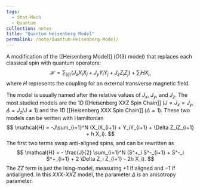 ```yaml
---
tags:
  - Stat-Mech
  - Quantum
collection: notes
title: "Quantum Heisenberg Model"
permalink: /note/Quantum-Heisenberg-Model/
---
```

A modification of the [[Heisenberg Model]] ($O(3)$ model) that replaces each classical spin with quantum operators:
$$
\mathcal{H} = \sum_{\langle ij \rangle} (J_x X_i X_j + J_y Y_i Y_j + J_z Z_i Z_j) + \sum_i H X_i,
$$
where $H$ represents the coupling for an external transverse magnetic field.

The model is usually named after the relative values of $J_x$, $J_y$, and $J_z$. The most studied models are the 1D [[Heisenberg XXZ Spin Chain]] ($J = J_x = J_y$, $\Delta = J_z/J \neq 1$) and the 1D [[Heisenberg XXX Spin Chain]] ($\Delta = 1$). These two models can be written with Hamiltonian
$$
\mathcal{H} = -J\sum_{i=1}^N (X_iX_{i+1} + Y_iY_{i+1} + \Delta Z_iZ_{i+1} + h X_i).
$$
The first two terms swap anti-aligned spins, and can be rewritten as 
$$
\mathcal{H} = - \frac{J}{2} \sum_{i=1}^N (S^+_i S^-_{i+1} + S^-_i S^+_{i+1} + 2 \Delta Z_i Z_{i+1} - 2h X_i).
$$
The $ZZ$ term is just the Ising-model, measuring $+1$ if aligned and $-1$ if antialigned.
In this $XXX$-$XXZ$ model, the parameter $\Delta$ is an  anisotropy parameter.